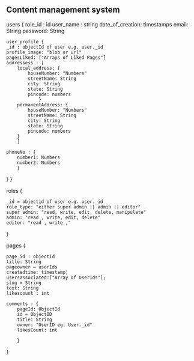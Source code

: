 ## Content management system


users {
	role_id : id
	user_name : string
	date_of_creation: timestamps
	email: String
	password: String
	
	user_profile {
	_id : objectId of user e.g. user._id
	profile_image: "blob or url"
	pagesLiked: ["Arrays of Liked Pages"]
	addressess : [
		local_address: {
			houseNumber: "Numbers" 
			streetName: String
			city: String
			state: String
			pincode: numbers
				}
		permanentAddress: {
			houseNumber: "Numbers" 
			streetName: String
			city: String
			state: String
			pincode: numbers
		}
		]

	phoneNo : {
		number1: Numbers
		number2: Numbers
		}
	
}
}




roles {

	_id = objectid of user e.g. user._id
	role_type: "either super admin || admin || editor"
	super admin: "read, write, edit, delete, manipulate"
	admin: "read , write, edit, delete"
	editor: "read , write ,"
}


pages {

	page_id : objectId
	title: String
	pageowner = userIds
	createdtime: timestamp;
	usersassociated:["Array of UserIds"];
	slug = String
	text: String
	likescount : int

	comments : {
		pageId: ObjectId
		id = ObjectID
		title: String
		owner: "UserID eg: User._id"
		likesCount: int
	
		}
}


